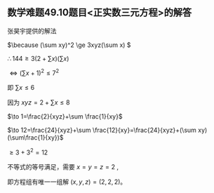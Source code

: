 ## 数学难题49.10题目<正实数三元方程>的解答

张昊宇提供的解法

$\because (\sum xy)^2 \ge 3xyz(\sum x) $

$\therefore 144\ge 3(2+\sum x)(\sum x)$

$\Leftrightarrow (\sum x+1)^2\le 7^2$

即 $\sum x\le 6$

因为 $xyz=2+\sum x\le 8$

$\to 1=\frac{2}{xyz}+\sum \frac{1}{xy}$

$\to 12=\frac{24}{xyz}+\sum \frac{12}{xy}=\frac{24}{xyz}+(\sum xy)(\sum\frac{1}{xy})$

$\ge 3+3^2=12$

不等式的等号满足，需要 $x=y=z=2$ ,

即方程组有唯一一组解 $(x,y,z)=(2,2,2)$。



